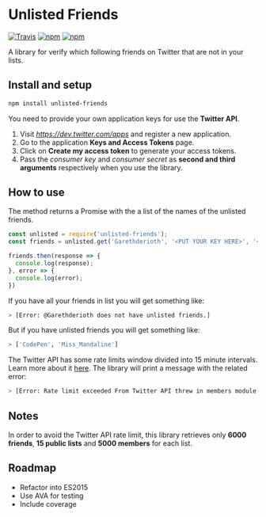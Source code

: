 # Unlisted Friends
[![Travis](https://img.shields.io/travis/Garethderioth/unlisted-friends.svg)]()
[![npm](https://img.shields.io/npm/v/unlisted-friends.svg)]()
[![npm](https://img.shields.io/npm/dt/unlisted-friends.svg)]()

A library for verify which following friends on Twitter that are not in your lists.

## Install and setup
```bash
npm install unlisted-friends
```
You need to provide your own application keys for use the **Twitter API**.

1. Visit *https://dev.twitter.com/apps* and register a new application.
2. Go to the application **Keys and Access Tokens** page.
3. Click on **Create my access token** to generate your access tokens.
4. Pass the _consumer key_ and _consumer secret_ as **second and third arguments** respectively when you use the library.

## How to use
The method returns a Promise with the a list of the names of the unlisted friends.
```javascript
const unlisted = require('unlisted-friends');
const friends = unlisted.get('Garethderioth', '<PUT YOUR KEY HERE>', '<PUT YOUR KEY HERE>');

friends.then(response => {
  console.log(response);
}, error => {
  console.log(error);
})
```

If you have all your friends in list you will get something like:
```bash
> [Error: @Garethderioth does not have unlisted friends.]
```
But if you have unlisted friends you will get something like:
```bash
> ['CodePen', 'Miss_Mandaline']
```

The Twitter API has some rate limits window divided into 15 minute intervals. Learn more about it [here](https://dev.twitter.com/rest/public/rate-limiting). The library will print a message with the related error:

```bash
> [Error: Rate limit exceeded From Twitter API threw in members module.]
```

## Notes
In order to avoid the Twitter API rate limit, this library retrieves only **6000 friends**, **15 public lists** and **5000 members** for each list.

## Roadmap
* Refactor into ES2015
* Use AVA for testing
* Include coverage
